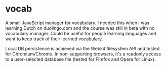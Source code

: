 # vocab
A small JavaScript manager for vocabulary. I needed this when I was learning Dutch on duolingo.com and the course was still in beta with no vocabulary manager. Could be useful for people learning languages and want to keep track of their learned vocabulary.

Local DB persistence is achieved via the Webkit filesystem API and tested for Chromium/Chrome. In non-supporting browsers, it's a readonly access to a user-selected database file (tested for Firefox and Opera for Linux).
